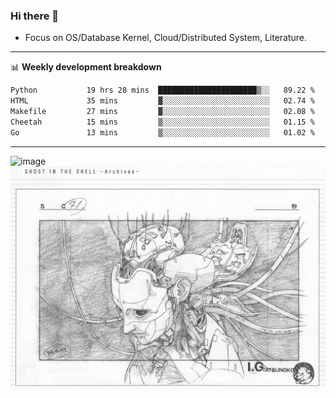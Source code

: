 ### Hi there 👋
<!-- * Daily Meditation via Leetcode/Competitive-Programming. -->
* Focus on OS/Database Kernel, Cloud/Distributed System, Literature.

-------

📊 **Weekly development breakdown**
<!--START_SECTION:waka-->

```txt
Python           19 hrs 28 mins  ██████████████████████▒░░   89.22 %
HTML             35 mins         ▓░░░░░░░░░░░░░░░░░░░░░░░░   02.74 %
Makefile         27 mins         ▓░░░░░░░░░░░░░░░░░░░░░░░░   02.08 %
Cheetah          15 mins         ▒░░░░░░░░░░░░░░░░░░░░░░░░   01.15 %
Go               13 mins         ▒░░░░░░░░░░░░░░░░░░░░░░░░   01.02 %
```

<!--END_SECTION:waka-->

-------

<!-- [![Leetcode Stats](https://leetcard.jacoblin.cool/hzhang413?font=Fira+Mono)](https://leetcode.com/fxrc) -->
![image](./cyberpunk-ghost-in-the-shell.gif)
![image](./gis-archive.png)
